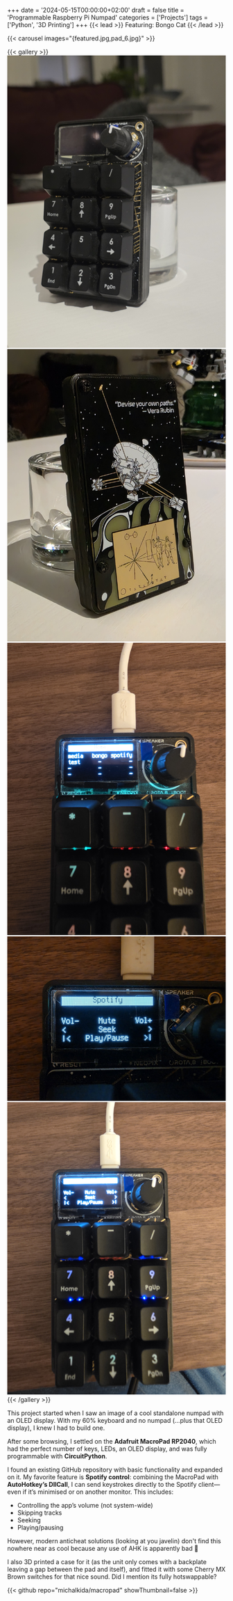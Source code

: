+++
date = '2024-05-15T00:00:00+02:00'
draft = false
title = 'Programmable Raspberry Pi Numpad'
categories = ['Projects']
tags = ['Python', '3D Printing']
+++
{{< lead >}}
Featuring: Bongo Cat
{{< /lead >}}

{{< carousel images="{featured.jpg,pad_6.jpg}" >}}

{{< gallery >}}
  <img src="pad_1.jpg" class="grid-w50 md:grid-w33 xl:grid-w25" />
  <img src="pad_2.jpg" class="grid-w50 md:grid-w33 xl:grid-w25" />
  <img src="pad_3.jpg" class="grid-w50 md:grid-w33 xl:grid-w25" />
  <img src="pad_4.jpg" class="grid-w50 md:grid-w33 xl:grid-w25" />
  <img src="pad_5.jpg" class="grid-w50 md:grid-w33 xl:grid-w25" />
{{< /gallery >}}

This project started when I saw an image of a cool standalone numpad with an OLED display. With my 60% keyboard and no numpad (…plus that OLED display), I knew I had to build one.  

After some browsing, I settled on the **Adafruit MacroPad RP2040**, which had the perfect number of keys, LEDs, an OLED display, and was fully programmable with **CircuitPython**.  

I found an existing GitHub repository with basic functionality and expanded on it. My favorite feature is **Spotify control**: combining the MacroPad with **AutoHotkey’s DllCall**, I can send keystrokes directly to the Spotify client—even if it’s minimised or on another monitor. This includes:

- Controlling the app’s volume (not system-wide)  
- Skipping tracks  
- Seeking  
- Playing/pausing  

However, modern anticheat solutions (looking at you javelin) don't find this nowhere near as cool because any use of AHK is apparently bad 🥲

I also 3D printed a case for it (as the unit only comes with a backplate leaving a gap between the pad and itself), and fitted it with some Cherry MX Brown switches for that nice sound. Did I mention its fully hotswappable?

{{< github repo="michalkida/macropad" showThumbnail=false >}}